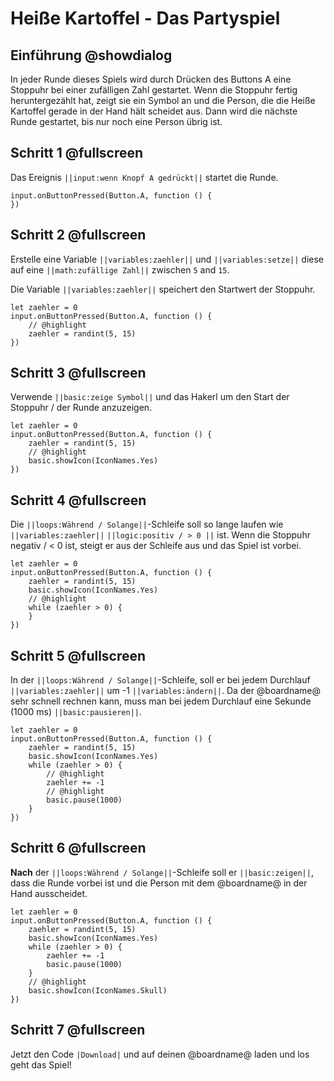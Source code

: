 # Heiße Kartoffel - Das Partyspiel

## Einführung @showdialog

In jeder Runde dieses Spiels wird durch Drücken des Buttons A eine Stoppuhr bei einer zufälligen Zahl gestartet. 
Wenn die Stoppuhr fertig heruntergezählt hat, zeigt sie ein Symbol an und die Person, die die Heiße Kartoffel gerade in der Hand hält scheidet aus.
Dann wird die nächste Runde gestartet, bis nur noch eine Person übrig ist.

## Schritt 1 @fullscreen

Das Ereignis ``||input:wenn Knopf A gedrückt||`` startet die Runde.

```blocks
input.onButtonPressed(Button.A, function () {
})
```

## Schritt 2 @fullscreen

Erstelle eine Variable ``||variables:zaehler||`` und ``||variables:setze||`` diese auf eine ``||math:zufällige Zahl||`` zwischen ``5`` and ``15``.

Die Variable ``||variables:zaehler||`` speichert den Startwert der Stoppuhr.

```blocks
let zaehler = 0
input.onButtonPressed(Button.A, function () {
    // @highlight
    zaehler = randint(5, 15)
})
```

## Schritt 3 @fullscreen

Verwende ``||basic:zeige Symbol||`` und das Hakerl um den Start der Stoppuhr / der Runde anzuzeigen.

```blocks
let zaehler = 0
input.onButtonPressed(Button.A, function () {
    zaehler = randint(5, 15)
    // @highlight
    basic.showIcon(IconNames.Yes)
})
```

## Schritt 4 @fullscreen


Die ``||loops:Während / Solange||``-Schleife soll so lange laufen wie ``||variables:zaehler||`` ``||logic:positiv / > 0 ||`` ist. 
Wenn die Stoppuhr negativ / < 0 ist, steigt er aus der Schleife aus und das Spiel ist vorbei.


```blocks
let zaehler = 0
input.onButtonPressed(Button.A, function () {
    zaehler = randint(5, 15)
    basic.showIcon(IconNames.Yes)
    // @highlight
    while (zaehler > 0) {
    }
})
```

## Schritt 5 @fullscreen

In der ``||loops:Während / Solange||``-Schleife, soll er bei jedem Durchlauf ``||variables:zaehler||`` um -1 ``||variables:ändern||``.
Da der @boardname@ sehr schnell rechnen kann, muss man bei jedem Durchlauf eine Sekunde (1000 ms) ``||basic:pausieren||``.

```blocks
let zaehler = 0
input.onButtonPressed(Button.A, function () {
    zaehler = randint(5, 15)
    basic.showIcon(IconNames.Yes)
    while (zaehler > 0) {
        // @highlight
        zaehler += -1
        // @highlight
        basic.pause(1000)
    }
})
```

## Schritt 6 @fullscreen

**Nach** der ``||loops:Während / Solange||``-Schleife soll er ``||basic:zeigen||``, dass die Runde vorbei ist und die Person mit dem @boardname@ in der Hand ausscheidet.

```blocks
let zaehler = 0
input.onButtonPressed(Button.A, function () {
    zaehler = randint(5, 15)
    basic.showIcon(IconNames.Yes)
    while (zaehler > 0) {
        zaehler += -1
        basic.pause(1000)
    }
    // @highlight
    basic.showIcon(IconNames.Skull)
})
```

## Schritt 7 @fullscreen

Jetzt den Code `|Download|` und auf deinen @boardname@ laden und los geht das Spiel!

<script src="https://makecode.com/gh-pages-embed.js"></script><script>makeCodeRender("{{ site.makecode.home_url }}", "{{ site.github.owner_name }}/{{ site.github.repository_name }}");</script>
